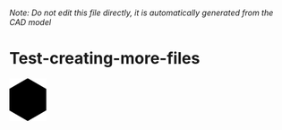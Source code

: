 ###### Note: Do not edit this file directly, it is automatically generated from the CAD model

# Test-creating-more-files

![](/project.svg)

